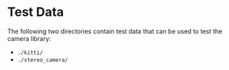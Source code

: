 # Test Data

The following two directories contain test data that can be used to test the camera library:

* `./kitti/`
* `./stereo_camera/`
